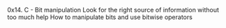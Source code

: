 0x14. C - Bit manipulation
Look for the right source of information without too much help
How to manipulate bits and use bitwise operators

